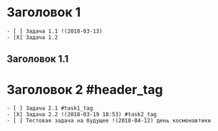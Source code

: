 # Заголовок 1
	- [ ] Задача 1.1 !(2018-03-13)
	- [X] Задача 1.2
## Заголовок 1.1
# Заголовок 2 #header_tag
	- [ ] Задача 2.1 #task1_tag
	- [X] Задача 2.2 !(2018-03-19 18:53) #task2_tag
    - [ ] Тестовая задача на будущее !(2018-04-12) день космонавтики
# 

